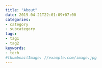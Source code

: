 ```yaml
---
title: "About"
date: 2019-04-21T22:01:09+07:00
categories:
- category
- subcategory
tags:
- tag1
- tag2
keywords:
- tech
#thumbnailImage: //example.com/image.jpg
---
```


<!--more-->
